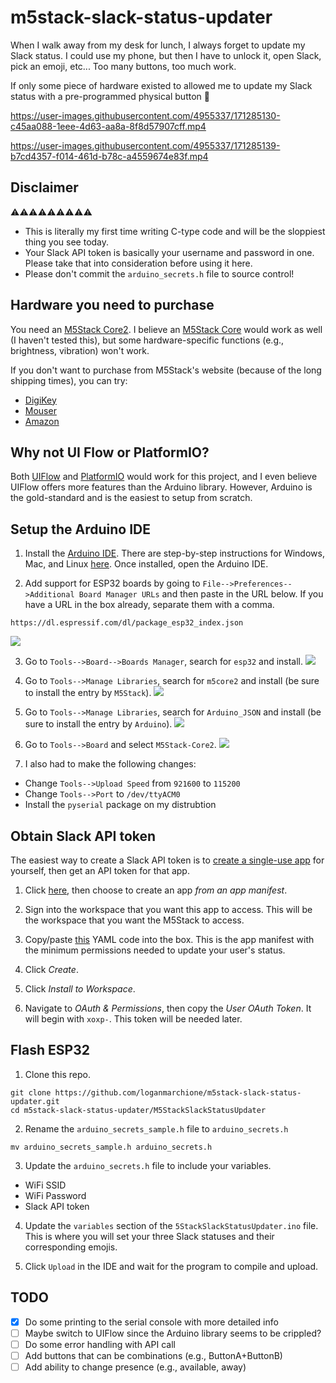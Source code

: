 # m5stack-slack-status-updater

When I walk away from my desk for lunch, I always forget to update my Slack status. I could use my phone, but then I have to unlock it, open Slack, pick an emoji, etc... Too many buttons, too much work.

If only some piece of hardware existed to allowed me to update my Slack status with a pre-programmed physical button 🤔

https://user-images.githubusercontent.com/4955337/171285130-c45aa088-1eee-4d63-aa8a-8f8d57907cff.mp4

https://user-images.githubusercontent.com/4955337/171285139-b7cd4357-f014-461d-b78c-a4559674e83f.mp4

## Disclaimer
⚠️⚠️⚠️⚠️⚠️⚠️⚠️⚠️⚠️
- This is literally my first time writing C-type code and will be the sloppiest thing you see today.
- Your Slack API token is basically your username and password in one. Please take that into consideration before using it here.
- Please don't commit the `arduino_secrets.h` file to source control!

## Hardware you need to purchase

You need an [M5Stack Core2](https://shop.m5stack.com/collections/m5-controllers/products/m5stack-core2-esp32-iot-development-kit). I believe an [M5Stack Core](https://shop.m5stack.com/collections/m5-controllers/products/esp32-basic-core-iot-development-kit-v2-6) would work as well (I haven't tested this), but some hardware-specific functions (e.g., brightness, vibration) won't work.

If you don't want to purchase from M5Stack's website (because of the long shipping times), you can try:

* [DigiKey](https://www.digikey.com/en/products/detail/m5stack-technology-co.-ltd./K010/13151126)
* [Mouser](https://www.mouser.com/ProductDetail/M5Stack/K010?qs=sGAEpiMZZMuqBwn8WqcFUj1SFkunHY10JxY66yV4ZZHgeixQGf7z4g%3D%3D)
* [Amazon](https://www.amazon.com/dp/B07RTKTJZB)

## Why not UI Flow or PlatformIO?

Both [UIFlow](https://flow.m5stack.com/) and [PlatformIO](https://platformio.org/) would work for this project, and I even believe UIFlow offers more features than the Arduino library. However, Arduino is the gold-standard and is the easiest to setup from scratch.

## Setup the Arduino IDE

1. Install the [Arduino IDE](https://www.arduino.cc/en/software#download). There are step-by-step instructions for Windows, Mac, and Linux [here](https://www.arduino.cc/en/Guide#install-the-arduino-desktop-ide). Once installed, open the Arduino IDE.

2. Add support for ESP32 boards by going to `File-->Preferences-->Additional Board Manager URLs` and then paste in the URL below. If you have a URL in the box already, separate them with a comma.

```
https://dl.espressif.com/dl/package_esp32_index.json
```
![](/screenshots/setup_001.png)

3. Go to `Tools-->Board-->Boards Manager`, search for `esp32` and install.
![](/screenshots/setup_002.png)

4. Go to `Tools-->Manage Libraries`, search for `m5core2` and install (be sure to install the entry by `M5Stack`).
![](/screenshots/setup_003.png)

5. Go to `Tools-->Manage Libraries`, search for `Arduino_JSON` and install (be sure to install the entry by `Arduino`).
![](/screenshots/setup_005.png)

6. Go to `Tools-->Board` and select `M5Stack-Core2`.
![](/screenshots/setup_004.png)

7. I also had to make the following changes:
  * Change `Tools-->Upload Speed` from `921600` to `115200`
  * Change `Tools-->Port` to `/dev/ttyACM0`
  * Install the `pyserial` package on my distrubtion

## Obtain Slack API token

The easiest way to create a Slack API token is to [create a single-use app](https://api.slack.com/tutorials/tracks/getting-a-token) for yourself, then get an API token for that app.

1. Click [here](https://api.slack.com/apps?new_app=1), then choose to create an app *from an app manifest*. 

2. Sign into the workspace that you want this app to access. This will be the workspace that you want the M5Stack to access.

3. Copy/paste [this](https://raw.githubusercontent.com/loganmarchione/m5stack-slack-status-updater/master/manifest.yaml) YAML code into the box. This is the app manifest with the minimum permissions needed to update your user's status.

4. Click *Create*.

5. Click *Install to Workspace*.

6. Navigate to *OAuth & Permissions*, then copy the *User OAuth Token*. It will begin with `xoxp-`. This token will be needed later.

## Flash ESP32

1. Clone this repo.

```
git clone https://github.com/loganmarchione/m5stack-slack-status-updater.git
cd m5stack-slack-status-updater/M5StackSlackStatusUpdater
```

2. Rename the `arduino_secrets_sample.h` file to `arduino_secrets.h`

```
mv arduino_secrets_sample.h arduino_secrets.h
```

3. Update the `arduino_secrets.h` file to include your variables.

* WiFi SSID
* WiFi Password
* Slack API token

4. Update the `variables` section of the `5StackSlackStatusUpdater.ino` file. This is where you will set your three Slack statuses and their corresponding emojis.

5. Click `Upload` in the IDE and wait for the program to compile and upload.

## TODO
- [X] Do some printing to the serial console with more detailed info
- [ ] Maybe switch to UIFlow since the Arduino library seems to be crippled?
- [ ] Do some error handling with API call
- [ ] Add buttons that can be combinations (e.g., ButtonA+ButtonB)
- [ ] Add ability to change presence (e.g., available, away)
